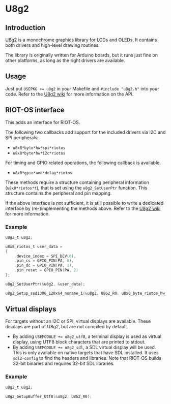 # U8g2

## Introduction
[U8g2](https://github.com/olikraus/u8g2) is a monochrome graphics library for LCDs and OLEDs. It contains both drivers and high-level drawing routines.

The library is originally written for Arduino boards, but it runs just fine on other platforms, as long as the right drivers are available.

## Usage
Just put `USEPKG += u8g2` in your Makefile and `#include "u8g2.h"` into your code. Refer to the [U8g2 wiki](https://github.com/olikraus/u8g2/wiki) for more information on the API.

## RIOT-OS interface
This adds an interface for RIOT-OS.

The following two callbacks add support for the included drivers via I2C and SPI peripherals:

* `u8x8*byte*hw*spi*riotos`
* `u8x8*byte*hw*i2c*riotos`

For timing and GPIO related operations, the following callback is available.

* `u8x8*gpio*and*delay*riotos`

These methods require a structure containing peripheral information (`u8x8*riotos*t`), that is set using the `u8g2_SetUserPtr` function. This structure contains the peripheral and pin mapping.

If the above interface is not sufficient, it is still possible to write a dedicated interface by (re-)implementing the methods above. Refer to the [U8g2 wiki](https://github.com/olikraus/u8g2/wiki) for more information.

### Example
```c
u8g2_t u8g2;

u8x8_riotos_t user_data =
{
    .device_index = SPI_DEV(0),
    .pin_cs = GPIO_PIN(PA, 0),
    .pin_dc = GPIO_PIN(PA, 1),
    .pin_reset = GPIO_PIN(PA, 2)
};

u8g2_SetUserPtr(&u8g2, &user_data);

u8g2_Setup_ssd1306_128x64_noname_1(&u8g2, U8G2_R0, u8x8_byte_riotos_hw_spi, u8x8_gpio_and_delay_riotos);
```

## Virtual displays
For targets without an I2C or SPI, virtual displays are available. These displays are part of U8g2, but are not compiled by default.

* By adding `USEMODULE += u8g2_utf8`, a terminal display is used as virtual display, using UTF8 block characters that are printed to stdout.
* By adding `USEMODULE += u8g2_sdl`, a SDL virtual display will be used. This is only available on native targets that have SDL installed. It uses `sdl2-config` to find the headers and libraries. Note that RIOT-OS builds 32-bit binaries and requires 32-bit SDL libraries.

### Example
```c
u8g2_t u8g2;

u8g2_SetupBuffer_Utf8(&u8g2, U8G2_R0);
```

